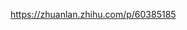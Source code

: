 

https://zhuanlan.zhihu.com/p/60385185












































































































































































































